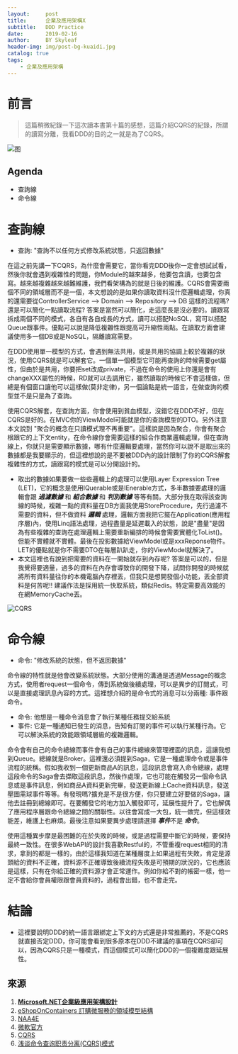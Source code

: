 ```yaml
---
layout:     post
title:      企業及應用架構X
subtitle:   DDD Practice
date:       2019-02-16
author:     BY Skyleaf
header-img: img/post-bg-kuaidi.jpg
catalog: true
tags:
    - 企業及應用架構
---
```

# 前言

> 這篇稍微紀錄一下這次讀本書第十篇的感想，這篇介紹CQRS的紀錄，所謂的讀寫分離，我看DDD的目的之一就是為了CQRS。

![图](https://images.unsplash.com/photo-1545424436-ebfb08353407?ixlib=rb-1.2.1&ixid=eyJhcHBfaWQiOjEyMDd9&auto=format&fit=crop&w=500&q=80)

## Agenda

- 查詢線
- 命令線


# 查詢線

- 查詢: "查詢不以任何方式修改系統狀態，只返回數據"

在這之前先講一下CQRS，為什麼會需要它，當你看完DDD後你一定會想試試看，然後你就會遇到複雜性的問題，你Module的越來越多，他要包含讀，也要包含寫。越來越複雜越來越難維護，我們看架構為的就是日後的維護。CQRS會需要兩個不同的領域層而不是一個，本文想說的是如果你讀取資料沒什麼邏輯處理，你真的還需要從ControllerService --> Domain --> Repository --> DB 這樣的流程嗎? 還是可以簡化一點讀取流程? 答案是當然可以簡化，走這麼長是沒必要的。讀跟寫拆成兩個不同的模式，各自有各自成長的方式，讀可以搭配NoSQL，寫可以搭配Queue跟事件。優點可以說是降低複雜性跟提高可升縮性兩點。在讀取方面會建議使用多一個DB或是NoSQL，隔離讀寫需要。

在DDD使用單一模型的方式，會遇到無法共用，或是共用的協調上較於複雜的狀況，使用CQRS就是可以解套它。一個單一個模型它可能再查詢的時候需要get屬性，但由於是共用，你要把set改成private，不過在命令的使用上你還是會有changeXXX屬性的時候，RD就可以去調用它，雖然讀取的時候它不會這樣做，但總是有個窗口讓他可以這樣做(莫非定律)，另一個論點是統一語言，在做查詢的模型並不是只是為了查詢。

使用CQRS解套，在查詢方面，你會使用到貧血模型，沒錯它在DDD不好，但在CQRS是好的。在MVC你的ViewModel可能就是你的查詢模型的DTO。另外注意本文說到 "聚合的概念在只讀模式理不再重要"。這樣說是因為聚合，你會有聚合根跟它的上下文entity，在命令線你會需要這樣的組合作商業邏輯處理，但在查詢線上，你就只是需要顯示數據，哪有什麼邏輯要處理，當然你可以說不是取出來的數據都是我要顯示的，但這裡想說的是不要被DDD內的設計限制了你的CQRS解套複雜性的方式，讀跟寫的模式是可以分開設計的。

- 取出的數據如果要做一些些邏輯上的處理可以使用Layer Expression Tree (LET)，它的概念是使用IQuerable<T>或是IEnerable<T>方式，多半數據要處理的邏輯會跟 ***過濾數據*** 和 ***組合數據*** 和 ***判別數據*** 等等有關。大部分我在取得該查詢線的時候，複雜一點的資料量在DB方面我使用StoreProcedure，先行過濾不需要的資料，但不做資料 ***邏輯*** 處理，邏輯方面我把它擺在Application(應用程序層)內，使用Linq語法處理，過程盡量是延遲載入的狀態，說是"盡量"是因為有些複雜的查詢在處理邏輯上需要重新編排的時候會需要實體化ToList()。但能不實體就不實體。最後在投影數據給ViewModel或是xxxReponse物件。LET的優點就是你不需要DTO在每層趴趴走，你的ViewModel就解決了。
- 本文這裡也有說到把需要的資料在一開始就存到內存呢? 答案是可以的，但是我覺得要適量，過多的資料在內存會導致你的開發下降，試問你開發的時候就將所有資料量往你的本機電腦內存裡丟，但我只是想開發個小功能，丟全部資料是何苦呢!! 建議作法是採用統一快取系統，類似Redis。特定需要高效能的在網MemoryCache丟。

![CQRS](https://www.codeproject.com/KB/architecture/555855/CQRS.jpg)

# 命令線

- 命令: "修改系統的狀態，但不返回數據"

命令線的特性就是他會改變系統狀態。大部分使用的溝通是透過Message的概念方式，使用者request一個命令，傳到系統做後續處理，可以是異步的訂閱式，可以是直接處理訊息內容的方式。這裡想介紹的是命令式的消息可以分兩種: 事件跟命令。
- 命令: 他想是一種命令消息會了執行某種任務提交給系統
- 事件: 它是一種通知已發生的消息，告知有訂閱的事件可以執行某種行為。它可以解決系統的效能跟領域層級的複雜邏輯。

命令會有自己的命令總線而事件會有自己的事件總線來管理裡面的訊息，這讓我想到Queue。總線就是Broker。這裡還必須提到Saga，它是一種處理命令或是事件流程的統稱。假如我收到一個更新商品A的訊息，這段訊息會寫入命令總線，處理這段命令的Saga會去擷取這段訊息，然後作處理，它也可能在觸發另一個命令訊息或是事件訊息，例如商品A資料更新完畢，發送更新線上Cache資料訊息，發送壓圖需球事件等等。有發現嗎?擴充是不是很方便，你只要建立好要做的Saga，讓他去註冊到總線即可。在要觸發它的地方加入觸發即可，延展性提升了。它也解偶了應用程序層跟命令總線之間的關聯性。以往會寫成一大包，統一做完，但這樣效能差，維護上也麻煩。最後注意如果要異步處理請選擇 ***事件***不是 ***命令***。

使用這種異步摩是最困難的在於失敗的時候，或是過程需要中斷它的時候，要保持最終一致性。在很多WebAPI的設計我喜歡Restful的，不管重複request相同的清求，拿到的都是一樣的，由於這樣我知道在某種層度上如果過程有失敗，肯定是源頭給的資料不正確，資料源不正確導致後續流程失敗是可預期的狀況的，它也應該是這樣，只有在你給正確的資料源才會正常運作。例如你給不對的帳密一樣，他一定不會給你會員權限跟會員資料的，過程會出錯，也不會走完。


# 結論

- 這裡要說明DDD的統一語言跟綁定上下文的方式還是非常推薦的，不是CQRS就直接否定DDD，你可能會看到很多原本在DDD不建議的事項在CQRS卻可以，因為CQRS只是一種模式，而這個模式可以簡化DDD的一個複雜度跟延展性。



## 來源

1. [**Microsoft.NET企業級應用架構設計**](https://www.books.com.tw/products/CN11327631)
2. [eShopOnContainers 訂購微服務的領域模型結構](https://docs.microsoft.com/zh-tw/dotnet/standard/microservices-architecture/microservice-ddd-cqrs-patterns/net-core-microservice-domain-model)
3. [NAA4E](https://archive.codeplex.com/?p=naa4e)
4. [微軟官方](https://docs.microsoft.com/zh-tw/dotnet/standard/microservices-architecture/microservice-ddd-cqrs-patterns/microservice-application-layer-implementation-web-api)
5. [CQRS](https://www.codeproject.com/Articles/555855/Introduction-to-CQRS)
6. [浅谈命令查询职责分离(CQRS)模式](http://www.cnblogs.com/yangecnu/p/Introduction-CQRS.html)




